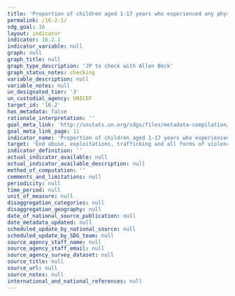 ```yaml
---
title: 'Proportion of children aged 1-17 years who experienced any physical punishment and/or psychological aggression by caregivers in the past month'
permalink: /16-2-1/
sdg_goal: 16
layout: indicator
indicator: 16.2.1
indicator_variable: null
graph: null
graph_title: null
graph_type_description: 'JP to check with Allen Beck'
graph_status_notes: checking
variable_description: null
variable_notes: null
un_designated_tier: '3'
un_custodial_agency: UNICEF
target_id: '16.2'
has_metadata: false
rationale_interpretation: ''
goal_meta_link: 'http://unstats.un.org/sdgs/files/metadata-compilation/Metadata-Goal-16.pdf'
goal_meta_link_page: 11
indicator_name: 'Proportion of children aged 1-17 years who experienced any physical punishment and/or psychological aggression by caregivers in the past month'
target: 'End abuse, exploitations, trafficking and all forms of violence against and torture of children.'
indicator_definition: ''
actual_indicator_available: null
actual_indicator_available_description: null
method_of_computation: ''
comments_and_limitations: null
periodicity: null
time_period: null
unit_of_measure: null
disaggregation_categories: null
disaggregation_geography: null
date_of_national_source_publication: null
date_metadata_updated: null
scheduled_update_by_national_source: null
scheduled_update_by_SDG_team: null
source_agency_staff_name: null
source_agency_staff_email: null
source_agency_survey_dataset: null
source_title: null
source_url: null
source_notes: null
international_and_national_references: null
---
```

